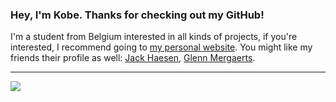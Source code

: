 
### Hey, I'm Kobe. Thanks for checking out my GitHub! 
I'm a student from Belgium interested in all kinds of projects, if you're interested, I recommend going to [my personal website](https://kobegeens.neocities.org).
You might like my friends their profile as well: [Jack Haesen](https://github.com/jackhaesen), [Glenn Mergaerts](https://github.com/GlennM008).


---

<a href="mailto:kobegeens@proton.me"><img src="https://img.shields.io/badge/ProtonMail-8B89CC?style=for-the-badge&logo=protonmail&logoColor=white"></img></a>
